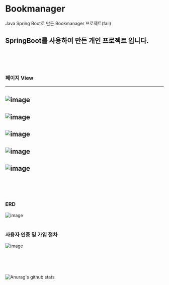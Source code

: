 # Bookmanager
Java Spring Boot로 만든 Bookmanager 프로젝트(fail)


## SpringBoot를 사용하여 만든 개인 프로젝트 입니다.
<br/><br/><br/>

### **페이지 View**
---------------------
![image](https://github.com/sczzsccs/Bookmanager/assets/104063759/78774a8b-c671-475c-81b0-9b04ecd90498)
---------------------
![image](https://github.com/sczzsccs/Bookmanager/assets/104063759/6f270b77-2762-40ab-97c6-4254ec7a7fab)
---------------------
![image](https://github.com/sczzsccs/Bookmanager/assets/104063759/3e2f7428-4192-4fcf-88fc-f01e7d8b00bb)
---------------------
![image](https://github.com/sczzsccs/Bookmanager/assets/104063759/477c66db-c868-4534-9e03-5183d3cb0b70)
---------------------
![image](https://github.com/sczzsccs/Bookmanager/assets/104063759/d743067a-252a-4c76-8a14-64d9a9367a1a)
---------------------
<br/><br/><br/>



### **ERD**
![image](https://github.com/sczzsccs/Bookmanager/assets/104063759/2effed2d-b760-4a03-b1e1-d59d360483c8)
<br/><br/>

### **사용자 인증 및 가입 절차**
![image](https://github.com/sczzsccs/Bookmanager/assets/104063759/f2440234-f102-4f26-9e53-17c2d40d6476)
<br/><br/><br/>
<br/><br/>


![Anurag's github stats](https://github-readme-stats.vercel.app/api?username=username)
